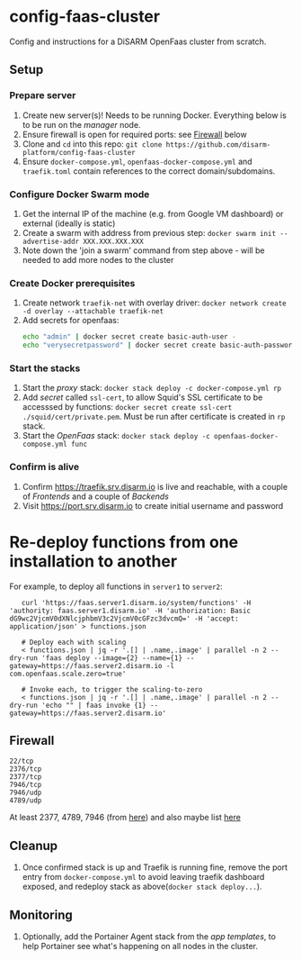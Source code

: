 # config-faas-cluster
Config and instructions for a DiSARM OpenFaas cluster from scratch.

## Setup

### Prepare server
1. Create new server(s)! Needs to be running Docker. Everything below is to be run on the _manager_ node.
1. Ensure firewall is open for required ports: see [Firewall](#Firewall) below
1. Clone and `cd` into this repo: `git clone https://github.com/disarm-platform/config-faas-cluster`
1. Ensure `docker-compose.yml`, `openfaas-docker-compose.yml` and `traefik.toml` contain references to the correct domain/subdomains.

### Configure Docker Swarm mode
1. Get the internal IP of the machine (e.g. from Google VM dashboard) or external (ideally is static)
1. Create a swarm with address from previous step: `docker swarm init --advertise-addr XXX.XXX.XXX.XXX`
1. Note down the 'join a swarm' command from step above - will be needed to add more nodes to the cluster

### Create Docker prerequisites
1. Create network `traefik-net` with overlay driver: `docker network create -d overlay --attachable traefik-net`
1. Add secrets for openfaas:
    ```sh
    echo "admin" | docker secret create basic-auth-user -
    echo "verysecretpassword" | docker secret create basic-auth-password -
    ```
    
### Start the stacks
1. Start the _proxy_ stack: `docker stack deploy -c docker-compose.yml rp`
1. Add _secret_ called `ssl-cert`, to allow Squid's SSL certificate to be accesssed by functions: `docker secret create ssl-cert ./squid/cert/private.pem`. Must be run after certificate is created in `rp` stack.
1. Start the _OpenFaas_ stack: `docker stack deploy -c openfaas-docker-compose.yml func`

### Confirm is alive
1. Confirm https://traefik.srv.disarm.io is live and reachable, with a couple of _Frontends_ and a couple of _Backends_
1. Visit https://port.srv.disarm.io to create initial username and password

# Re-deploy functions from one installation to another

For example, to deploy all functions in `server1` to `server2`:

```
   curl 'https://faas.server1.disarm.io/system/functions' -H 'authority: faas.server1.disarm.io' -H 'authorization: Basic dG9wc2VjcmV0dXNlcjphbmV3c2VjcmV0cGFzc3dvcmQ=' -H 'accept: application/json' > functions.json
   
   # Deploy each with scaling
   < functions.json | jq -r '.[] | .name,.image' | parallel -n 2 --dry-run 'faas deploy --image={2} --name={1} --gateway=https://faas.server2.disarm.io -l com.openfaas.scale.zero=true'
   
   # Invoke each, to trigger the scaling-to-zero
   < functions.json | jq -r '.[] | .name,.image' | parallel -n 2 --dry-run 'echo "" | faas invoke {1} --gateway=https://faas.server2.disarm.io'

```

## Firewall

```
22/tcp
2376/tcp
2377/tcp
7946/tcp
7946/udp
4789/udp
```

At least 2377, 4789, 7946 (from [here](https://www.digitalocean.com/community/tutorials/how-to-configure-the-linux-firewall-for-docker-swarm-on-centos-7)) and also maybe list [here](https://gist.github.com/BretFisher/7233b7ecf14bc49eb47715bbeb2a2769)

## Cleanup
1. Once confirmed stack is up and Traefik is running fine, remove the port entry from `docker-compose.yml` to avoid leaving traefik dashboard exposed, and redeploy stack as above(`docker stack deploy...`).

## Monitoring  
1. Optionally, add the Portainer Agent stack from the _app templates_, to help Portainer see what's happening on all nodes in the cluster.

